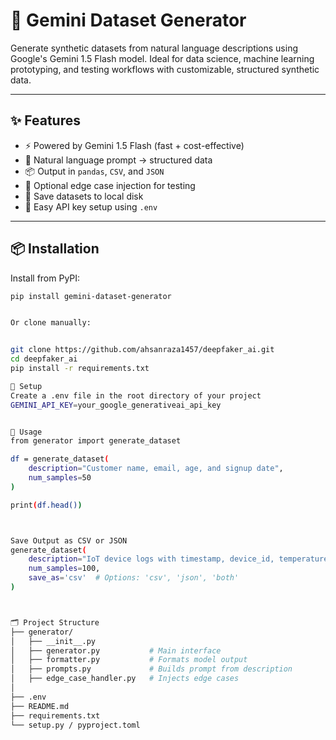 # 🧬 Gemini Dataset Generator

Generate synthetic datasets from natural language descriptions using Google's Gemini 1.5 Flash model. Ideal for data science, machine learning prototyping, and testing workflows with customizable, structured synthetic data.

---

## ✨ Features

- ⚡ Powered by Gemini 1.5 Flash (fast + cost-effective)
- 🧠 Natural language prompt → structured data
- 📦 Output in `pandas`, `CSV`, and `JSON`
- 🧪 Optional edge case injection for testing
- 🧾 Save datasets to local disk
- 🔐 Easy API key setup using `.env`

---

## 📦 Installation

Install from PyPI:

```bash
pip install gemini-dataset-generator


Or clone manually:


git clone https://github.com/ahsanraza1457/deepfaker_ai.git
cd deepfaker_ai
pip install -r requirements.txt

🔐 Setup
Create a .env file in the root directory of your project
GEMINI_API_KEY=your_google_generativeai_api_key


🚀 Usage
from generator import generate_dataset

df = generate_dataset(
    description="Customer name, email, age, and signup date",
    num_samples=50
)

print(df.head())



Save Output as CSV or JSON
generate_dataset(
    description="IoT device logs with timestamp, device_id, temperature",
    num_samples=100,
    save_as='csv'  # Options: 'csv', 'json', 'both'
)



🗂 Project Structure
├── generator/
│   ├── __init__.py
│   ├── generator.py           # Main interface
│   ├── formatter.py           # Formats model output
│   ├── prompts.py             # Builds prompt from description
│   ├── edge_case_handler.py   # Injects edge cases
│
├── .env                      
├── README.md
├── requirements.txt
└── setup.py / pyproject.toml  
